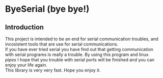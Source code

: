 # ByeSerial (bye bye!)

## Introduction
This project is intended to be an end for serial communication troubles, and incosistent tools that are use for serial communications.  
If you have ever tried serial you have find out that getting communication with serial programs is really a trouble. By using this program and linux *pipes* I hope that you trouble with serial ports will be finished and you can enjoy your life again.  
This library is very very fast. Hope you enjoy it.
